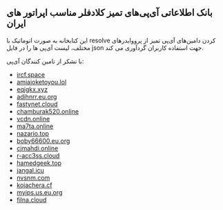 ## بانک اطلاعاتی آی‌پی‌های تمیز کلادفلر مناسب اپراتور های ایران

این کتابخانه به صورت اتوماتیک با resolve کردن دامین‌های آی‌پی تمیز از پرووایدرهای مختلف، لیست آی‌پی ها را در فایل json جهت استفاده کاربران گردآوری می کند.

با تشکر از تامین کنندگان آی‌پی:

- [ircf.space](ircf.space)
- [amiajoketoyou.lol](amiajoketoyou.lol)
- [eqjgkx.xyz](eqjgkx.xyz)
- [adihnrr.eu.org](adihnrr.eu.org)
- [fastynet.cloud](fastynet.cloud)
- [chamburak520.online](chamburak520.online)
- [vcdn.online](vcdn.online)
- [ma7ta.online](ma7ta.online)
- [nazario.top](nazario.top)
- [boby66600.eu.org](boby66600.eu.org)
- [cjmahdi.online](cjmahdi.online)
- [r-acc3ss.cloud](r-acc3ss.cloud)
- [hamedgeek.top](hamedgeek.top)
- [jangal.icu](jangal.icu)
- [nvsnm.com](nvsnm.com)
- [kojachera.cf](kojachera.cf)
- [myips.us.eu.org](myips.us.eu.org)
- [filna.cloud](filna.cloud)

